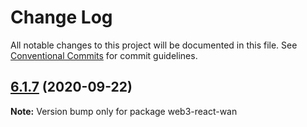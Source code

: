 # Change Log

All notable changes to this project will be documented in this file.
See [Conventional Commits](https://conventionalcommits.org) for commit guidelines.

## [6.1.7](https://github.com/codeoneline/web3-react/compare/v6.1.6...v6.1.7) (2020-09-22)

**Note:** Version bump only for package web3-react-wan
